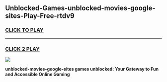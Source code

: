 
## Unblocked-Games-unblocked-movies-google-sites-Play-Free-rtdv9
<h3>
<a href="https://premium76.site?title=unblocked-movies-google-sites&ref=18A1">CLICK TO PLAY</a></h3>
<hr>

<h3>
<a href="https://premium76.site?title=unblocked-movies-google-sites&ref=18A1">CLICK 2 PLAY</a>
  
</h3>

<a href="https://premium76.site?title=unblocked-movies-google-sites&ref=18A1"><img src="https://clearcache.store/games.png"></a>


**unblocked-movies-google-sites games unblocked: Your Gateway to Fun and Accessible Online Gaming**
